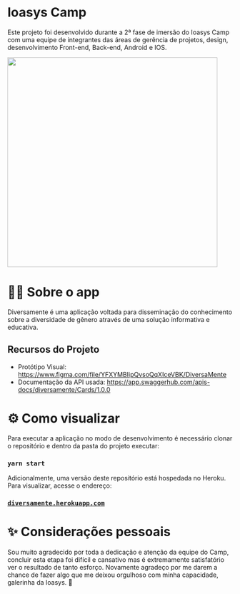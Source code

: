 # Ioasys Camp

Este projeto foi desenvolvido durante a 2ª fase de imersão do Ioasys Camp com uma equipe de integrantes das áreas de gerência de projetos, design, desenvolvimento Front-end, Back-end, Android e IOS.

<img src="https://user-images.githubusercontent.com/42072854/120115030-45f68a00-c158-11eb-830f-e8e0dbe2637b.png" width="auto" height="470" />

# 🏳‍🌈 Sobre o app

Diversamente é uma aplicação voltada para disseminação do conhecimento sobre a diversidade de gênero através de uma solução informativa e educativa.

## Recursos do Projeto
- Protótipo Visual: https://www.figma.com/file/YFXYMBIipQvsoQqXIceVBK/DiversaMente
- Documentação da API usada: https://app.swaggerhub.com/apis-docs/diversamente/Cards/1.0.0

# ⚙ Como visualizar

Para executar a aplicação no modo de desenvolvimento é necessário clonar o repositório e dentro da pasta do projeto executar:

### `yarn start`

Adicionalmente, uma versão deste repositório está hospedada no Heroku. Para visualizar, acesse o endereço:

### [`diversamente.herokuapp.com`](https://diversamente.herokuapp.com/)

# ✨ Considerações pessoais

Sou muito agradecido por toda a dedicação e atenção da equipe do Camp, concluir esta etapa foi difícil e cansativo mas é extremamente satisfatório ver o resultado de tanto esforço. Novamente agradeço por me darem a chance de fazer algo que me deixou orgulhoso com minha capacidade, galerinha da Ioasys. 💖
